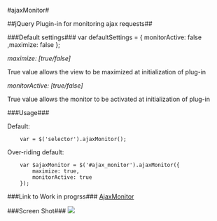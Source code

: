 #ajaxMonitor#

##jQuery Plugin-in for monitoring ajax requests##

###Default settings###
        var defaultSettings = {
            monitorActive: false
            ,maximize: false
        };

*maximize: [true/false]*

True value allows the view to be maximized at initialization of plug-in

*monitorActive: [true/false]*

True value allows the monitor to be activated at initialization of plug-in

###Usage###

Default:

        var = $('selector').ajaxMonitor();

Over-riding default:

        var $ajaxMonitor = $('#ajax_monitor').ajaxMonitor({
            maximize: true,
            monitorActive: true
        });

###Link to Work in progrss###
<a href="http://gutzofter.herobo.com/ajaxMonitor/">AjaxMonitor</a>

###Screen Shot###
<img src="http://gutzofter.herobo.com/ajaxMonitor/ajaxMonitor-1.0.0/images/screenshot.JPG"/>

